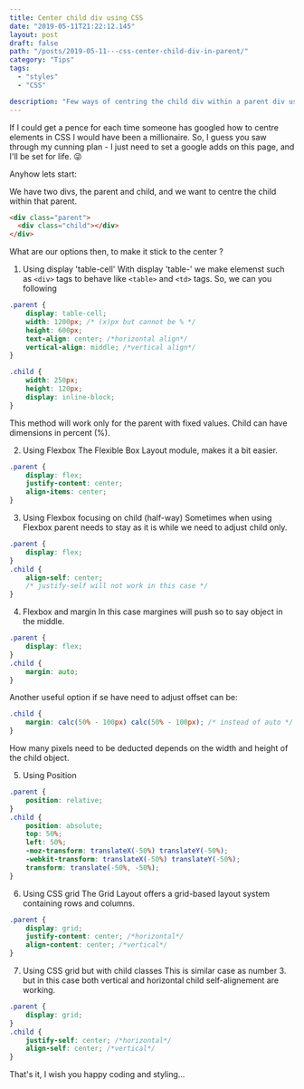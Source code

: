 ```yaml
---
title: Center child div using CSS
date: "2019-05-11T21:22:12.145"
layout: post
draft: false
path: "/posts/2019-05-11---css-center-child-div-in-parent/"
category: "Tips"
tags:
  - "styles"
  - "CSS"

description: "Few ways of centring the child div within a parent div using CSS."
---
```


If I could get a pence for each time someone has googled how to centre elements in CSS I would have been a millionaire. So, I guess you saw through my cunning plan - I just need to set a google adds on this page, and I'll be set for life. 😜

Anyhow lets start:

We have two divs, the parent and child, and we want to centre the child within that parent.
```html
<div class="parent">
  <div class="child"></div>
</div>
```

What are our options then, to make it stick to the center ?

1. Using display 'table-cell'
With display 'table-' we make elemenst such as ```<div>``` tags to behave like ```<table>``` and ```<td>``` tags.
So, we can you following 
```css
.parent {
    display: table-cell; 
    width: 1200px; /* (x)px but cannot be % */
    height: 600px; 
    text-align: center; /*horizontal align*/
    vertical-align: middle; /*vertical align*/
}

.child {
    width: 250px;
    height: 120px;
    display: inline-block;
}
```
This method will work only for the parent with fixed values. Child can have dimensions in percent (%).


2. Using Flexbox
The Flexible Box Layout module, makes it a bit easier.

```css
.parent {
    display: flex;
    justify-content: center;
    align-items: center;
}
```


3. Using Flexbox focusing on child (half-way)
Sometimes when using Flexbox parent needs to stay as it is while we need to adjust child only.

```css
.parent {
    display: flex;
}
.child {
    align-self: center;
    /* justify-self will not work in this case */
}
```


4. Flexbox and margin
In this case margines will push so to say object in the middle.
```css
.parent {
    display: flex;
}
.child {
    margin: auto;
}
```

Another useful option if se have need to adjust offset can be:
```css
.child {
    margin: calc(50% - 100px) calc(50% - 100px); /* instead of auto */
}
```
How many pixels need to be deducted depends on the width and height of the child object.


5. Using Position

```css
.parent {
    position: relative; 
}
.child {
    position: absolute;
    top: 50%; 
    left: 50%; 
    -moz-transform: translateX(-50%) translateY(-50%);
    -webkit-transform: translateX(-50%) translateY(-50%);
    transform: translate(-50%, -50%);
}
```


6. Using CSS grid
The Grid Layout offers a grid-based layout system containing rows and columns.

```css
.parent {
    display: grid; 
    justify-content: center; /*horizontal*/ 
    align-content: center; /*vertical*/
}
```


7. Using CSS grid but with child classes
This is similar case as number 3. but in this case both vertical and horizontal child self-alignement are working.
```css
.parent {
    display: grid; 
}
.child {
    justify-self: center; /*horizontal*/ 
    align-self: center; /*vertical*/
}
```



That's it, I wish you happy coding and styling...


